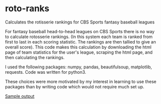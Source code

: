 # roto-ranks
Calculates the rotisserie rankings for CBS Sports fantasy baseball leagues

For fantasy baseball head-to-head leagues on CBS Sports there is no way to calculate rotosserie rankings. (In this system each team is ranked from first to last in each scoring statistic. The rankings are then tallied to give an overall score). This code makes this calculation by downloading the html page of team statistics for the user's league, scraping the html page, and then calculating the rankings.

I used the following packages: numpy, pandas, beautifulsoup, matplotlib, requests. Code was written for python3.

These choices were more motivated by my interest in learning to use these packages than by writing code which would not require much set up.

[Sample output](sample/sample_ranks.pdf)
